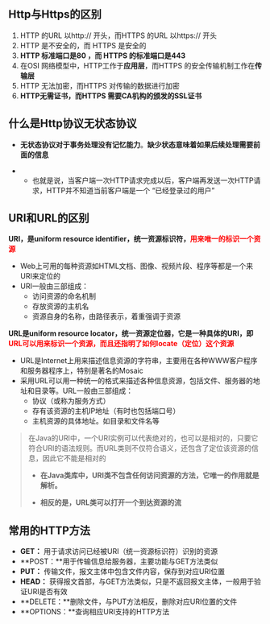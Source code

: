 ## Http与Https的区别

1. HTTP 的URL 以http:// 开头，而HTTPS 的URL 以https:// 开头
2. HTTP 是不安全的，而 HTTPS 是安全的
3. **HTTP 标准端口是80 ，而 HTTPS 的标准端口是443**
4. 在OSI 网络模型中，HTTP工作于**应用层**，而HTTPS 的安全传输机制工作在**传输层**
5. HTTP 无法加密，而HTTPS 对传输的数据进行加密
6. **HTTP无需证书，而HTTPS 需要CA机构的颁发的SSL证书**



## 什么是Http协议无状态协议

- **无状态协议对于事务处理没有记忆能力**。**缺少状态意味着如果后续处理需要前面的信息**

- - 也就是说，当客户端一次HTTP请求完成以后，客户端再发送一次HTTP请求，HTTP并不知道当前客户端是一个 “已经登录过的用户”



## URI和URL的区别

**URI，是uniform resource identifier，统一资源标识符，<font color=red>用来唯一的标识一个资源</font>**

- Web上可用的每种资源如HTML文档、图像、视频片段、程序等都是一个来URI来定位的
- URI一般由三部组成：
  - 访问资源的命名机制
  - 存放资源的主机名
  - 资源自身的名称，由路径表示，着重强调于资源



**URL是uniform resource locator，统一资源定位器，它是一种具体的URI，即<font color=red>URL可以用来标识一个资源，而且还指明了如何locate（定位）这个资源</font>**

- URL是Internet上用来描述信息资源的字符串，主要用在各种WWW客户程序和服务器程序上，特别是著名的Mosaic
- 采用URL可以用一种统一的格式来描述各种信息资源，包括文件、服务器的地址和目录等。URL一般由三部组成：
  - 协议（或称为服务方式）
  - 存有该资源的主机IP地址（有时也包括端口号）
  - 主机资源的具体地址。如目录和文件名等



> ​		在Java的URI中，一个URI实例可以代表绝对的，也可以是相对的，只要它符合URI的语法规则。而URL类则不仅符合语义，还包含了定位该资源的信息，因此它不能是相对的
>
> - **在Java类库中，URI类不包含任何访问资源的方法，它唯一的作用就是解析。**
>
> - **相反的是，URL类可以打开一个到达资源的流**



## 常用的HTTP方法

- **GET：** 用于请求访问已经被URI（统一资源标识符）识别的资源
- **POST：**用于传输信息给服务器，主要功能与GET方法类似
- **PUT：** 传输文件，报文主体中包含文件内容，保存到对应URI位置
- **HEAD：** 获得报文首部，与GET方法类似，只是不返回报文主体，一般用于验证URI是否有效
- **DELETE：**删除文件，与PUT方法相反，删除对应URI位置的文件
- **OPTIONS：**查询相应URI支持的HTTP方法



